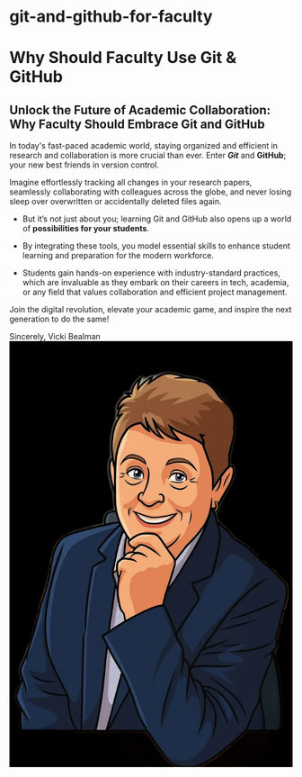 # git-and-github-for-faculty

# Why Should Faculty Use Git & GitHub
## Unlock the Future of Academic Collaboration: Why Faculty Should Embrace Git and GitHub
In today's fast-paced academic world, staying organized and efficient in research and collaboration is more crucial than ever. Enter ***Git*** and **GitHub**; your new best friends in version control. 

Imagine effortlessly tracking all changes in your research papers, seamlessly collaborating with colleagues across the globe, and never losing sleep over overwritten or accidentally deleted files again.
- But it’s not just about you; learning Git and GitHub also opens up a world of **possibilities for your students**. 

- By integrating these tools, you model essential skills to enhance student learning and preparation for the modern workforce. 

- Students gain hands-on experience with industry-standard practices, which are invaluable as they embark on their careers in tech, academia, or any field that values collaboration and efficient project management.

Join the digital revolution, elevate your academic game, and inspire the next generation to do the same!

Sincerely,
Vicki Bealman
![](https://github.com/DrVicki/git-and-github-for-faculty/blob/main/images/Vicki-Transparent.jpg)